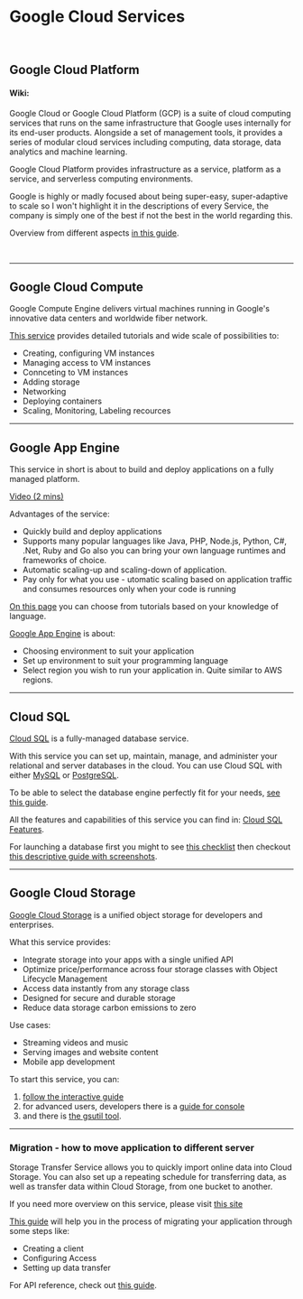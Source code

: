 # Google Cloud Services

<br>

## Google Cloud Platform

#### Wiki: 

Google Cloud or Google Cloud Platform (GCP) is a suite of cloud computing services 
that runs on the same infrastructure that Google uses internally for its end-user products.
Alongside a set of management tools, it provides a series of modular cloud services including computing, 
data storage, data analytics and machine learning.

Google Cloud Platform provides infrastructure as a service, platform as a service, and serverless computing environments.

Google is highly or madly focused about being super-easy, super-adaptive to scale so I won't highlight it in the descriptions of every Service, the company is simply one of the best if not the best in the world regarding this.

Overview from different aspects [in this guide](https://cloud.google.com/docs/).

<br>

---

## Google Cloud Compute

Google Compute Engine delivers virtual machines running in Google's innovative data centers and worldwide fiber network. 

[This service](https://cloud.google.com/compute/docs/how-to) provides detailed tutorials and wide scale of possibilities to:
 * Creating, configuring VM instances
 * Managing access to VM instances
 * Connceting to VM instances
 * Adding storage
 * Networking
 * Deploying containers
 * Scaling, Monitoring, Labeling recources
 
 ---
 
 ## Google App Engine
 
 This service in short is about to build and deploy applications on a fully managed platform.
 
 [Video (2 mins)](https://www.youtube.com/watch?v=2PRciDpqpko&autoplay=1)
 
 Advantages of the service: 
  * Quickly build and deploy applications
  * Supports many popular languages like Java, PHP, Node.js, Python, C#, .Net, Ruby and Go 
    also you can bring your own language runtimes and frameworks of choice.
  * Automatic scaling-up and scaling-down of application.
  * Pay only for what you use - utomatic scaling based on application traffic and consumes resources only when your code is running
  
[On this page](https://cloud.google.com/appengine/docs/) you can choose from tutorials based on your knowledge of language.
 
[Google App Engine](https://cloud.google.com/appengine/docs/) is about:
 * Choosing environment to suit your application
 * Set up environment to suit your programming language
 * Select region you wish to run your application in. Quite similar to AWS regions. 
 
 ---
 
## Cloud SQL 

[Cloud SQL](https://cloud.google.com/sql/) is a fully-managed database service.

With this service you can set up, maintain, manage, and administer your relational and server databases in the cloud.
You can use Cloud SQL with either [MySQL](https://cloud.google.com/sql/docs/mysql/) or [PostgreSQL](https://cloud.google.com/sql/docs/postgres/). 

To be able to select the database engine perfectly fit for your needs, [see this guide](https://cloud.google.com/products/storage/).

All the features and capabilities of this service you can find in: [Cloud SQL Features](https://cloud.google.com/sql/docs/features).

For launching a database first you might to see [this checklist](https://cloud.google.com/sql/docs/launch-checklist) 
then checkout [this descriptive guide with screenshots](https://cloud.google.com/sql/docs/mysql/quickstart).

---

## Google Cloud Storage

[Google Cloud Storage](https://cloud.google.com/storage/) is a unified object storage for developers and enterprises.

What this service provides:
 * Integrate storage into your apps with a single unified API
 * Optimize price/performance across four storage classes with Object Lifecycle Management
 * Access data instantly from any storage class
 * Designed for secure and durable storage
 * Reduce data storage carbon emissions to zero
 
Use cases:
 * Streaming videos and music
 * Serving images and website content
 * Mobile app development

To start this service, you can:
 1. [follow the interactive guide](https://console.cloud.google.com/getting-started?tutorial=storage_quickstart)
 2. for advanced users, developers there is a [guide for console](https://cloud.google.com/storage/docs/quickstart-console)
 3. and there is [the gsutil tool](https://cloud.google.com/storage/docs/quickstart-gsutil).

---

### Migration - how to move application to different server

Storage Transfer Service allows you to quickly import online data into Cloud Storage. You can also set up a repeating schedule for transferring data, as well as transfer data within Cloud Storage, from one bucket to another. 

If you need more overview on this service, please visit [this site](https://cloud.google.com/storage-transfer/docs/overview)

[This guide](https://cloud.google.com/storage-transfer/docs/how-to) will help you in the process of migrating your application through some steps like:
 * Creating a client
 * Configuring Access
 * Setting up data transfer
 
For API reference, check out [this guide](https://cloud.google.com/storage-transfer/docs/apis).
